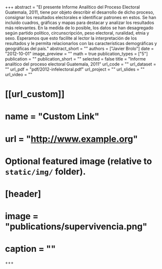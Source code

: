 +++
abstract = "El presente Informe Analítico del Proceso Electoral Guatemala, 2011, tiene por objeto describir el desarrollo de dicho proceso, consignar los resultados electorales e identificar patrones en estos. Se han incluido cuadros, gráficas y mapas para destacar y analizar los resultados más relevantes. En la medida de lo posible, los datos se han desagregado según partido político, circunscripción, peso electoral, ruralidad, etnia y sexo. Esperamos que esto facilite al lector la interpretación de los resultados y le permita relacionarlos con las características demográficas y geográficas del país."
abstract_short = ""
authors = ["Javier Brolo"]
date = "2012-10-01"
image_preview = ""
math = true
publication_types = ["5"]
publication = ""
publication_short = ""
selected = false
title = "Informe analítico del proceso electoral Guatemala, 2011"
url_code = ""
url_dataset = ""
url_pdf = "pdf/2012-infelectoral.pdf"
url_project = ""
url_slides = ""
url_video = ""

# [[url_custom]]
# name = "Custom Link"
# url = "http://www.example.org"

# Optional featured image (relative to `static/img/` folder).
# [header]
# image = "publications/supervivencia.png"
# caption = ""

+++